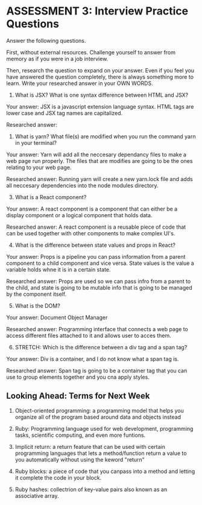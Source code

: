 # ASSESSMENT 3: Interview Practice Questions

Answer the following questions.

First, without external resources. Challenge yourself to answer from memory as if you were in a job interview.

Then, research the question to expand on your answer. Even if you feel you have answered the question completely, there is always something more to learn. Write your researched answer in your OWN WORDS.

1. What is JSX? What is one syntax difference between HTML and JSX?

Your answer: JSX is a javascript extension language syntax. HTML tags are lower case and JSX tag names are capitalized.

Researched answer: 

1. What is yarn? What file(s) are modified when you run the command yarn in your terminal?

Your answer: Yarn will add all the neccesary dependancy files to make a web page run properly. The files that are modifies are going to be the ones relating to your web page. 

Researched answer: Running yarn will create a new yarn.lock file and adds all neccesary dependencies into the node modules directory.

3. What is a React component?

Your answer: A react component is a component that can either be a display component or a logical component that holds data. 

Researched answer: A react component is a reusable piece of code that can be used together with other components to make complex UI's. 

4. What is the difference between state values and props in React?

Your answer: Props is a pipeline you can pass information from a parent component to a child component and vice versa. State values is the value a variable holds whne it is in a certain state. 

Researched answer: Props are used so we can pass infro from a parent to the child, and state is going to be mutable info that is going to be managed by the component itself.

5. What is the DOM? 

Your answer: Document Object Manager

Researched answer: Programming interface that connects a web page to access different files attached to it and allows user to acces them.

6. STRETCH: Which is the difference between a div tag and a span tag?

Your answer: Div is a container, and I do not know what a span tag is. 

Researched answer:  Span tag is going to be a container tag that you can use to group elements together and you cna apply styles. 

## Looking Ahead: Terms for Next Week

1. Object-oriented programming: a programming model that helps you organize all of the program based around data and objects instead 

2. Ruby: Programming language used for web development, programming tasks, scientific computing, and even more funtions. 

3. Implicit return: a return feature that can be used with certain programming languages that lets a method/function return a value to you automatically without using the keword "return"

4. Ruby blocks: a piece of code that you canpass into a method and letting it complete the code in your block.

5. Ruby hashes: collectrion of key-value pairs also known as an associative array.
